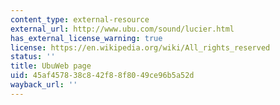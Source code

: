 ```yaml
---
content_type: external-resource
external_url: http://www.ubu.com/sound/lucier.html
has_external_license_warning: true
license: https://en.wikipedia.org/wiki/All_rights_reserved
status: ''
title: UbuWeb page
uid: 45af4578-38c8-42f8-8f80-49ce96b5a52d
wayback_url: ''
---
```

